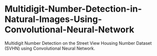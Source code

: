 # Multidigit-Number-Detection-in-Natural-Images-Using-Convolutional-Neural-Network
Multidigit Number Detection on the Street View Housing Number Dataset (SVHN) using Convolutional Neural Network.
